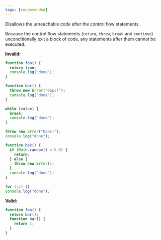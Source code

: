 ```yaml
---
tags: [recommended]
---
```


Disallows the unreachable code after the control flow statements.

Because the control flow statements (`return`, `throw`, `break` and `continue`)
unconditionally exit a block of code, any statements after them cannot be
executed.

**Invalid:**

```typescript
function foo() {
  return true;
  console.log("done");
}
```

```typescript
function bar() {
  throw new Error("Oops!");
  console.log("done");
}
```

```typescript
while (value) {
  break;
  console.log("done");
}
```

```typescript
throw new Error("Oops!");
console.log("done");
```

```typescript
function baz() {
  if (Math.random() < 0.5) {
    return;
  } else {
    throw new Error();
  }
  console.log("done");
}
```

```typescript
for (;;) {}
console.log("done");
```

**Valid:**

```typescript
function foo() {
  return bar();
  function bar() {
    return 1;
  }
}
```
